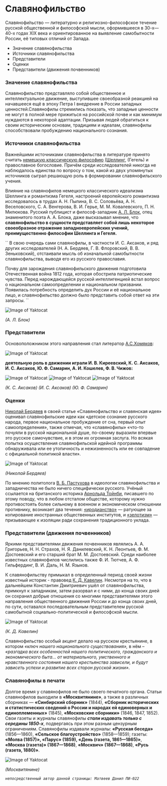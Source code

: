 # Славянофильство

Славянофи́льство — литературно и религиозно-философское течение русской общественной и философской мысли, оформившееся в 30-х—40-х годах XIX века и ориентированное на выявление самобытности России, её типовых отличий от Запада.

* Значение славянофильства
* Источники славянофильства
* Представители
* Оценки
* Представители (движения почвенников)

### Значение славянофильства

Славянофильство представляло собой общественное и интеллектуальное движение, выступившее своеобразной реакцией на начавшееся ещё в эпоху Петра I внедрение в России западных ценностей.Славянофилы стремились показать, что западные ценности не могут в полной мере прижиться на российской почве и как минимум нуждаются в некоторой адаптации. Призывая людей обратиться к своим историческим основам, традициям и идеалам, славянофилы способствовали пробуждению национального сознания.

### Источники славянофильства

Важнейшими источниками славянофильства в литературе принято считать [немецкую классическую философию](https://ru.wikipedia.org/wiki/Немецкий_идеализм) [(Шеллинг,](https://ru.wikipedia.org/wiki/Шеллинг,_Фридрих_Вильгельм_Йозеф) (Гегель) и православное богословие. Причём среди исследователей никогда не наблюдалось единства по вопросу о том, какой из двух упомянутых источников сыграл решающую роль в формировании славянофильского учения.

Влияние на славянофилов немецкого классического идеализма Шеллинга и романтизма Гегеля, настроений европейского романтизма исследовалось в трудах А. Н. Пыпина, В. С. Соловьёва, А. Н. Веселовского, С. А. Венгерова, В. И. Герье, М. М. Ковалевского, П. Н. Милюкова. Русский публицист и философ-западник [А. Л. Блок](https://ru.wikipedia.org/wiki/Блок,_Александр_Львович), отец знаменитого поэта А. А. Блока, даже высказывал мнение, что **славянофильство в сущности представляет собой лишь некоторое своеобразное отражение западноевропейских учений, преимущественно философии Шеллинга и Гегеля.**

`` В свою очередь сами славянофилы, в частности И. С. Аксаков, и ряд других исследователей (Н. А. Бердяев, Г. В. Флоровский, В. В. Зеньковский), отстаивали мысль об изначальной самобытности славянофильства, выводя его из русского православия.

Почву для зарождения славянофильского движения подготовила Отечественная война 1812 года, которая обострила патриотические чувства. Перед нарождающейся русской интеллигенцией встал вопрос о национальном самоопределении и национальном призвании. Появилась потребность определить дух России и её национальное лицо, и славянофильство должно было представить собой ответ на эти запросы. ``

![Image of Yaktocat](https://upload.wikimedia.org/wikipedia/commons/thumb/8/80/Alexander_Lvovitch_Blok.jpg/200px-Alexander_Lvovitch_Blok.jpg)

_(А. Л. Блок)_

### Представители

Основоположником этого направления стал литератор [А.С.Хомяков](https://ru.wikipedia.org/wiki/Хомяков,_Алексей_Степанович):

![Image of Yaktocat](https://upload.wikimedia.org/wikipedia/commons/thumb/8/8e/KhomyakovA_AvtoportretABR.jpg/250px-KhomyakovA_AvtoportretABR.jpg)

**деятельную роль в движении играли И. В. Киреевский, К. С. Аксаков, И. С. Аксаков, Ю. Ф. Самарин, А. И. Кошелев, Ф. В. Чижов:**

![Image of Yaktocat](https://upload.wikimedia.org/wikipedia/commons/thumb/f/f8/KonstantinAksakov.jpg/150px-KonstantinAksakov.jpg) ![Image of Yaktocat](https://upload.wikimedia.org/wikipedia/commons/thumb/c/c5/%D0%90%D0%BA%D1%81%D0%B0%D0%BA%D0%BE%D0%B2_%D0%98%D0%B2%D0%B0%D0%BD_%D0%A1%D0%B5%D1%80%D0%B3%D0%B5%D0%B5%D0%B2%D0%B8%D1%87.jpg/160px-%D0%90%D0%BA%D1%81%D0%B0%D0%BA%D0%BE%D0%B2_%D0%98%D0%B2%D0%B0%D0%BD_%D0%A1%D0%B5%D1%80%D0%B3%D0%B5%D0%B5%D0%B2%D0%B8%D1%87.jpg) ![Image of Yaktocat](https://upload.wikimedia.org/wikipedia/commons/thumb/9/99/Yuri_Fyodorovich_Samarin_Kramskoi.jpg/150px-Yuri_Fyodorovich_Samarin_Kramskoi.jpg) 

_(К. С. Аксаков) (И. С. Аксаков) (Ю. Ф. Самарин)_
### Оценки
[Николай Бердяев](https://ru.wikipedia.org/wiki/Бердяев,_Николай_Александрович) в своей статье «Славянофильство и славянская идея» оценивал славянофильские идеи как «детское сознание русского народа, первое национальное пробуждение от сна, первый опыт самоопределения», также отмечая, что «славянофилы» «что-то почуяли в русской национальной душе, по-своему выразили впервые это русское самочувствие, и в этом их огромная заслуга. Но всякая попытка осуществления славянофильской идейной программы обнаруживала или ее утопичность и нежизненность или ее совпадение с официальной политикой власти».

![Image of Yaktocat](https://upload.wikimedia.org/wikipedia/commons/thumb/e/e6/Nikolay_Berdyaev.jpg/200px-Nikolay_Berdyaev.jpg) 

_(Николай Бердяев)_
 


По мнению политолога [В. Б. Пастухова](https://ru.wikipedia.org/wiki/Пастухов,_Владимир_Борисович) в идеологии славянофильства и западничества не было ничего специфически русского. Учёный ссылается на британского историка [Арнольда Тойнби](https://ru.wikipedia.org/wiki/Тойнби,_Арнольд_Джозеф), писавшего по этому поводу, что в любом отсталом обществе, которому нужно противостоять более сильному в военном и экономическом отношении противнику, возникает два течения: [«иродианство»](https://ru.wikipedia.org/wiki/Иродиане) — ратующее за копирование иностранных общественных институтов, и [«зелотизм»](https://ru.wikipedia.org/wiki/Зелоты) — призывающее к изоляции ради сохранения традиционного уклада.


### Представители (движения почвенников)
Яркими представителями движения почвенников являлись А. А. Григорьев, Н. Н. Страхов, Н. Я. Данилевский, К. Н. Леонтьев, Ф. М. Достоевский и его старший брат М. М. Достоевский. Среди наиболее известных славянофилов числились также Ф. И. Тютчев, А. Ф. Гильфердинг, В. И. Даль, Н. М. Языков. 

К славянофильству примыкал в определенный период своей жизни известный историк - правовед [К. Д. Кавелин](https://ru.wikipedia.org/wiki/Кавелин,_Константин_Дмитриевич). Несмотря на то, что в дальнейшем Константин Дмитриевич ушёл от славянофильства, примкнул к западникам, затем разорвал и с ними, до конца своих дней он сохранил добрые отношения со многими представителями этого направления общественного движения России и до конца своих дней, по сути, оставался последовательным представителем русской самобытной социально-политической и философской мысли. 

![Image of Yaktocat](https://upload.wikimedia.org/wikipedia/commons/thumb/1/1a/Kavelin_Konstantin_Dmitrievich.jpg/200px-Kavelin_Konstantin_Dmitrievich.jpg) 

_(К. Д. Кавелин)_

Славянофильство особый акцент делало на русском крестьянине, в котором _«ключ нашего национального существования»,_ в нём – _«разгадка всех особенностей нашего политического, гражданского и экономического быта… от материального, умственного и нравственного состояния нашего крестьянства зависели, и будут зависеть успехи и развитие всех сторон русской жизни»_. 

### Славянофилы в печати

Долгое время у славянофилов не было своего печатного органа. Статьи славянофилов выходили в **«Москвитянине»**, а также в различных сборниках — **«Синбирский сборник»** (1844), **«Сборник исторических и статистических сведений о России и народах ей единоверных и единоплеменных»** (1845), **«Московские сборники»** (1846, 1847, 1852). Свои газеты и журналы славянофилы _**стали издавать только с середины 1850-х**_, подвергаясь при этом разным цензурным ограничениям. Славянофилы издавали журналы: **«Русская беседа»** (1856—1860), **«Сельское благоустройство»** (1858—1859); газеты: **«Молва (1857)», «Парус» (1859), «День (газета, 1861—1865)»**, **«Москва (газета)» (1867—1868)**, **«Москвич» (1867—1868)**, **«Русь (газета, 1880)»**.

![Image of Yaktocat](https://upload.wikimedia.org/wikipedia/commons/thumb/2/2f/Moskvityanin.jpg/200px-Moskvityanin.jpg)

_(Москвитянине)_

_`непосредственный автор данной страницы:
Матвеев Данил ПИ-022`_
